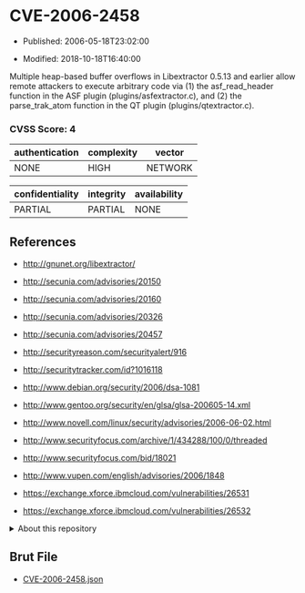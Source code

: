 # CVE-2006-2458

- Published: 2006-05-18T23:02:00

- Modified: 2018-10-18T16:40:00

Multiple heap-based buffer overflows in Libextractor 0.5.13 and earlier allow remote attackers to execute arbitrary code via (1) the asf_read_header function in the ASF plugin (plugins/asfextractor.c), and (2) the parse_trak_atom function in the QT plugin (plugins/qtextractor.c).

### CVSS Score: **4**

| authentication | complexity | vector |
| --- | --- | --- |
| NONE | HIGH | NETWORK |

| confidentiality | integrity | availability |
| --- | --- | --- |
| PARTIAL | PARTIAL | NONE |

## References

* http://gnunet.org/libextractor/

* http://secunia.com/advisories/20150

* http://secunia.com/advisories/20160

* http://secunia.com/advisories/20326

* http://secunia.com/advisories/20457

* http://securityreason.com/securityalert/916

* http://securitytracker.com/id?1016118

* http://www.debian.org/security/2006/dsa-1081

* http://www.gentoo.org/security/en/glsa/glsa-200605-14.xml

* http://www.novell.com/linux/security/advisories/2006-06-02.html

* http://www.securityfocus.com/archive/1/434288/100/0/threaded

* http://www.securityfocus.com/bid/18021

* http://www.vupen.com/english/advisories/2006/1848

* https://exchange.xforce.ibmcloud.com/vulnerabilities/26531

* https://exchange.xforce.ibmcloud.com/vulnerabilities/26532

<details>
<summary>About this repository</summary> 

  This repository is part of the project [Live Hack CVE](https://github.com/Live-Hack-CVE). Main website can be found [www.live-hack.org](https://www.live-hack.org) 
  
  Made by [Sn0wAlice](https://github.com/Sn0wAlice) for the people that care about security and need to have a feed of the latest CVEs. Hope you enjoy it, don't forget to star the repo and follow me on [Twitter](https://twitter.com/Sn0wAlice) and [Github](https://github.com/Sn0wAlice). And that is my [personnal website](https://www.alice-snow.me/)

  - [Home Page](https://github.com/Live-Hack-CVE)
  - [Framework](https://github.com/Live-Hack-CVE/cve-framework)
  - [CVE database](https://github.com/Live-Hack-CVE/full_database)
  - [Changelog](https://github.com/Live-Hack-CVE/Changelog)
</details>

## Brut File

* [CVE-2006-2458.json](https://raw.githubusercontent.com/Live-Hack-CVE/full_database/main/cves/2006/CVE-2006-2458.json)

